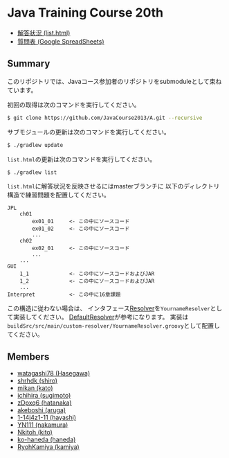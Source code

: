 # Java Training Course 20th

- [解答状況 (list.html)](http://htmlpreview.github.io/?https://github.com/JavaCourse2013/A/blob/master/list.html)
- [質問表 (Google SpreadSheets)](https://docs.google.com/spreadsheet/ccc?key=0Av7ifCZEYfJtdFpCdC1KZVdOTEJpdmtWVURGbjEzYnc)

## Summary

このリポジトリでは、Javaコース参加者のリポジトリをsubmoduleとして束ねています。

初回の取得は次のコマンドを実行してください。

```sh
$ git clone https://github.com/JavaCourse2013/A.git --recursive
```

サブモジュールの更新は次のコマンドを実行してください。

```sh
$ ./gradlew update
```

`list.html`の更新は次のコマンドを実行してください。

```sh
$ ./gradlew list
```

`list.html`に解答状況を反映させるにはmasterブランチに
以下のディレクトリ構造で練習問題を配置してください。

```
JPL
	ch01
		ex01_01		<- この中にソースコード
		ex01_02		<- この中にソースコード
		...
	ch02
		ex02_01		<- この中にソースコード
		...
	...
GUI
	1_1				<- この中にソースコードおよびJAR
	1_2				<- この中にソースコードおよびJAR
	...
Interpret			<- この中に16章課題
```

この構造に従わない場合は、
インタフェース[Resolver](buildSrc/src/main/groovy/Resolver.groovy)を`YournameResolver`として実装してください。
[DefaultResolver](buildSrc/src/main/groovy/DefaultResolver.groovy)が参考になります。
実装は`buildSrc/src/main/custom-resolver/YournameResolver.groovy`として配置してください。

## Members
 * [watagashi78 (Hasegawa)](https://github.com/watagashi78)
 * [shrhdk (shiro)](https://github.com/shrhdk)
 * [mikan (kato)](https://github.com/mikan)
 * [ichihira (sugimoto)](https://github.com/ichihira)
 * [zDpxq6 (hatanaka)](https://github.com/zDpxq6)
 * [akeboshi (aruga)](https://github.com/akeboshi)
 * [1-14j4z1-11 (hayashi)](https://github.com/1-14j4z1-11)
 * [YN111 (nakamura)](https://github.com/YN111)
 * [Nkitoh (kito)](https://github.com/Nkitoh)
 * [ko-haneda (haneda)](https://github.com/ko-haneda)
 * [RyohKamiya (kamiya)](https://github.com/RyohKamiya)
